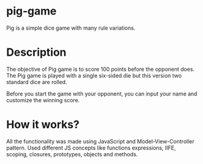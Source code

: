 # pig-game
Pig is a simple dice game with many rule variations.

# Description
The objective of Pig game is to score 100 points before the opponent does. The Pig game is played with a single six-sided die but this version two standard dice are rolled.

Before you start the game with your opponent, you can input your name and customize the winning score.

# How it works?
All the functionality was made using JavaScript and Model-View-Controller pattern. Used different JS concepts like functions expressions, IIFE, scoping, closures, prototypes, objects and methods.
